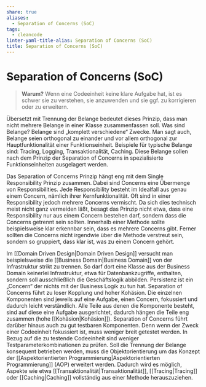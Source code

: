 ```yaml
---
share: true
aliases:
  - Separation of Concerns (SoC)
tags:
  - cleancode
linter-yaml-title-alias: Separation of Concerns (SoC)
title: Separation of Concerns (SoC)
---
```

# Separation of Concerns (SoC)

>**Warum?**
>Wenn eine Codeeinheit keine klare Aufgabe hat, ist es schwer sie zu verstehen, sie anzuwenden und sie ggf. zu korrigieren oder zu erweitern.

Übersetzt mit Trennung der Belange bedeutet dieses Prinzip, dass man nicht mehrere Belange in einer Klasse zusammenfassen soll. Was sind Belange? Belange sind „komplett verschiedene“ Zwecke. Man sagt auch, Belange seien orthogonal zu einander und vor allem orthogonal zur Hauptfunktionalität einer Funktionseinheit. Beispiele für typische Belange sind: Tracing, Logging, Transaktionalität, Caching. Diese Belange sollen nach dem Prinzip der Separation of Concerns in spezialisierte Funktionseinheiten ausgelagert werden.

Das Separation of Concerns Prinzip hängt eng mit dem Single Responsibility Prinzip zusammen. Dabei sind Concerns eine Übermenge von Responsibilities. Jede Responsibility besteht im Idealfall aus genau einem Concern, nämlich ihrer Kernfunktionalität. Oft sind in einer Responsibility jedoch mehrere Concerns vermischt. Da sich dies technisch meist nicht ganz vermeiden läßt, besagt das Prinzip nicht etwa, dass eine Responsibility nur aus einem Concern bestehen darf, sondern dass die Concerns getrennt sein sollten. Innerhalb einer Methode sollte beispielsweise klar erkennbar sein, dass es mehrere Concerns gibt. Ferner sollten die Concerns nicht irgendwie über die Methode verstreut sein, sondern so gruppiert, dass klar ist, was zu einem Concern gehört.

Im [[Domain Driven Design|Domain Driven Design]] versucht man beispielsweise die [[Business Domain|Business Domain]] von der Infrastruktur strikt zu trennen. So darf dort eine Klasse aus der Business Domain keinerlei Infrastruktur, etwa für Datenbankzugriffe, enthalten, sondern soll ausschließlich die Geschäftslogik abbilden. Persistenz ist ein „Concern“ der nichts mit der Business Logik zu tun hat. Separation of Concerns führt zu loser Kopplung und hoher Kohäsion. Die einzelnen Komponenten sind jeweils auf eine Aufgabe, einen Concern, fokussiert und dadurch leicht verständlich. Alle Teile aus denen die Komponente besteht, sind auf diese eine Aufgabe ausgerichtet, dadurch hängen die Teile eng zusammen (hohe [[Kohäsion|Kohäsion]]). Separation of Concerns führt darüber hinaus auch zu gut testbaren Komponenten. Denn wenn der Zweck einer Codeeinheit fokussiert ist, muss weniger breit getestet werden. In Bezug auf die zu testende Codeeinheit sind weniger Testparameterkombinationen zu prüfen. Soll die Trennung der Belange konsequent betrieben werden, muss die Objektorientierung um das Konzept der [[Aspektorientierten Programmierung|Aspektorientierten Programmierung]] (AOP) erweitert werden. Dadurch wird es möglich, Aspekte wie etwa [[Transaktionalität|Transaktionalität]], [[Tracing|Tracing]] oder [[Caching|Caching]] vollständig aus einer Methode herauszuziehen.